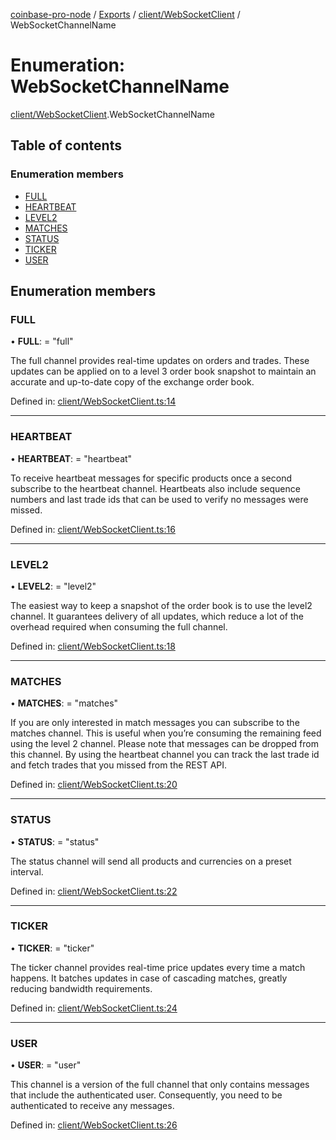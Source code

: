 [coinbase-pro-node](../README.md) / [Exports](../modules.md) / [client/WebSocketClient](../modules/client_websocketclient.md) / WebSocketChannelName

# Enumeration: WebSocketChannelName

[client/WebSocketClient](../modules/client_websocketclient.md).WebSocketChannelName

## Table of contents

### Enumeration members

- [FULL](client_websocketclient.websocketchannelname.md#full)
- [HEARTBEAT](client_websocketclient.websocketchannelname.md#heartbeat)
- [LEVEL2](client_websocketclient.websocketchannelname.md#level2)
- [MATCHES](client_websocketclient.websocketchannelname.md#matches)
- [STATUS](client_websocketclient.websocketchannelname.md#status)
- [TICKER](client_websocketclient.websocketchannelname.md#ticker)
- [USER](client_websocketclient.websocketchannelname.md#user)

## Enumeration members

### FULL

• **FULL**: = "full"

The full channel provides real-time updates on orders and trades. These updates can be applied on to a level 3 order book snapshot to maintain an accurate and up-to-date copy of the exchange order book.

Defined in: [client/WebSocketClient.ts:14](https://github.com/bennycode/coinbase-pro-node/blob/e63aeae/src/client/WebSocketClient.ts#L14)

___

### HEARTBEAT

• **HEARTBEAT**: = "heartbeat"

To receive heartbeat messages for specific products once a second subscribe to the heartbeat channel. Heartbeats also include sequence numbers and last trade ids that can be used to verify no messages were missed.

Defined in: [client/WebSocketClient.ts:16](https://github.com/bennycode/coinbase-pro-node/blob/e63aeae/src/client/WebSocketClient.ts#L16)

___

### LEVEL2

• **LEVEL2**: = "level2"

The easiest way to keep a snapshot of the order book is to use the level2 channel. It guarantees delivery of all updates, which reduce a lot of the overhead required when consuming the full channel.

Defined in: [client/WebSocketClient.ts:18](https://github.com/bennycode/coinbase-pro-node/blob/e63aeae/src/client/WebSocketClient.ts#L18)

___

### MATCHES

• **MATCHES**: = "matches"

If you are only interested in match messages you can subscribe to the matches channel. This is useful when you’re consuming the remaining feed using the level 2 channel. Please note that messages can be dropped from this channel. By using the heartbeat channel you can track the last trade id and fetch trades that you missed from the REST API.

Defined in: [client/WebSocketClient.ts:20](https://github.com/bennycode/coinbase-pro-node/blob/e63aeae/src/client/WebSocketClient.ts#L20)

___

### STATUS

• **STATUS**: = "status"

The status channel will send all products and currencies on a preset interval.

Defined in: [client/WebSocketClient.ts:22](https://github.com/bennycode/coinbase-pro-node/blob/e63aeae/src/client/WebSocketClient.ts#L22)

___

### TICKER

• **TICKER**: = "ticker"

The ticker channel provides real-time price updates every time a match happens. It batches updates in case of cascading matches, greatly reducing bandwidth requirements.

Defined in: [client/WebSocketClient.ts:24](https://github.com/bennycode/coinbase-pro-node/blob/e63aeae/src/client/WebSocketClient.ts#L24)

___

### USER

• **USER**: = "user"

This channel is a version of the full channel that only contains messages that include the authenticated user. Consequently, you need to be authenticated to receive any messages.

Defined in: [client/WebSocketClient.ts:26](https://github.com/bennycode/coinbase-pro-node/blob/e63aeae/src/client/WebSocketClient.ts#L26)
